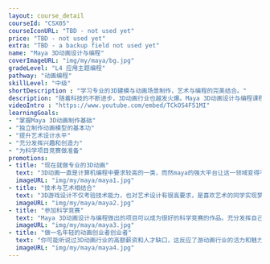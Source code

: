 ```yaml
---
layout: course_detail
courseId: "CSX05"
courseIconURL: "TBD - not used yet"
price: "TBD - not used yet"
extra: "TBD - a backup field not used yet"
name: "Maya 3D动画设计与编程"
coverImageURL: "img/my/maya/bg.jpg"
gradeLevel: "L4 应用主题编程"
pathway: "动画编程"
skillLevel: "中级"
shortDescription : "学习专业的3D建模与动画场景制作，艺术与编程的完美结合。"
description: "随着科技的不断进步，3D动画行业也越发火爆。Maya 3D动画设计与编程课程将系统的讲授3D动画设计知识和编程技巧，带你走近科技与艺术的殿堂"
videoIntro : "https://www.youtube.com/embed/TCkOS4F51MI"
learningGoals:
- "掌握Maya 3D动画制作基础"
- "独立制作动画模型的基本功"
- "提升艺术设计水平"
- "充分发挥兴趣和创造力"
- "为科学项目竞赛做准备"
promotions:
- title: "现在就做专业的3D动画"
  text: "3D动画一直是计算机编程中要求较高的一类，而然maya的强大平台让这一领域变得不再高不可攀。即使没有任何编程基础，也可以迅速学习制作专业的3D动画。"
  imageURL: "img/my/maya/maya1.jpg"
- title: "技术与艺术相结合"
  text: "3D游戏设计不仅考验技术能力，也对艺术设计有很高要求，是喜欢艺术的同学实现梦想的最佳渠道之一。"
  imageURL: "img/my/maya/maya2.jpg"
- title: "参加科学竞赛"
  text: "Maya 3D动画设计与编程做出的项目可以成为很好的科学竞赛的作品。充分发挥自己的创造力，动手解决生活中的问题，做实验，发布结果，为大学申请打下基础。"
  imageURL: "img/my/maya/maya3.jpg"
- title: "做一名年轻的动画创业者创业者"
  text: "你可能听说过3D动画行业的高额薪资和人才缺口，这反应了游动画行业的活力和魅力。3D动画市场越来越大，早早开始准备，下一个3D动画设计师就是你。"
  imageURL: "img/my/maya/maya4.jpg"
---
```

